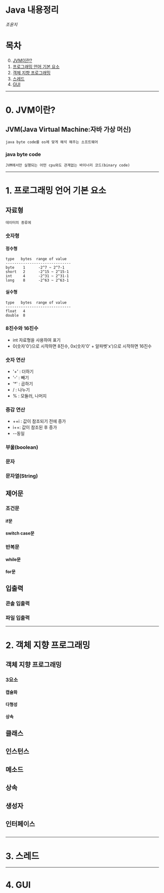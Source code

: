 Java 내용정리
=============
*조윤지*

# 목차
  0. [JVM이란?](#0-JVM이란)
  1. [프로그래밍 언어 기본 요소](#1-프로그래밍-언어-기본-요소)
  2. [객체 지향 프로그래밍](#2-객체-지향-프로그래밍)
  3. [스레드](#3-스레드)
  4. [GUI](#4-GUI)
  
***
# 0. JVM이란?
## JVM(Java Virtual Machine:자바 가상 머신)
    java byte code를 os에 맞게 해석 해주는 소프트웨어
### java byte code
    JVM에서만 실행되는 어떤 cpu와도 관계없는 바이너리 코드(binary code)

***

# 1. 프로그래밍 언어 기본 요소
## 자료형
    데이터의 종류에 
### 숫자형
#### 정수형
    type   bytes  range of value
    ------------------------------
    byte    1      -2^7 ~ 2^7-1
    short   2      -2^15 ~ 2^15-1
    int     4      -2^31 ~ 2^31-1
    long    8      -2^63 ~ 2^63-1
    
#### 실수형
    type   bytes  range of value
    ------------------------------
    float   4       
    double  8
### 8진수와 16진수 
* int 자료형을 사용하여 표기
* 0(숫자'0')으로 시작하면 8진수, 0x(숫자'0' + 알파벳'x')으로 시작하면 16진수

### 숫자 연산
* '+' : 더하기
* '-' : 빼기
* '*' : 곱하기
* / : 나누기
* % : 모듈러, 나머지

### 증감 연산
* ++i : 값이 참조되기 전에 증가
* i++: 값이 참조된 후 증가
* --동일

### 부울(boolean)
### 문자
### 문자열(String)

## 제어문
### 조건문
#### if문
#### switch case문
### 반복문
#### while문
#### for문

## 입출력
### 콘솔 입출력
### 파일 입출력

***
# 2. 객체 지향 프로그래밍
## 객체 지향 프로그래밍
### 3요소
#### 캡슐화
#### 다형성
#### 상속

## 클래스
## 인스턴스
## 메소드
## 상속
## 생성자
## 인터페이스
##
***
# 3. 스레드
***
# 4. GUI

